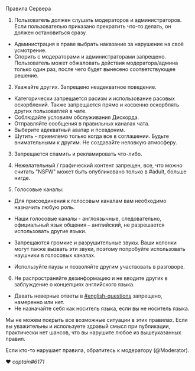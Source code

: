 
Правила Сервера
 
1. Пользователь должен слушать модераторов и администраторов. Если пользователью приказано прекратить что-то делать, он должен остановиться сразу.
 - Администрация в праве выбрать наказание за нарушение на своё усмотрение.
 - Спорить с модераторами и администраторами запрещено. Пользователь может обжаловать действия модератора/админа только один раз, после чего будет вынесено соответствующее решение.
 
2. Уважайте других. Запрещено неадекватное поведение.
 - Категорически запрещается расизм и использование расовых оскорблений. Также запрещается прямо и косвенно оскорблять других пользоватлей в чате.
 - Соблюдайте условиям обслуживания Дискорда.
 - Отправляйте сообщения в правильных каналах чата.
 - Выберите адекватный аватар и псевдоним.
 - Шутить - приемлемо только когда все в соглашении. Будьте внимательными к другим. Не создавайте неловкую атмосферу.
 
3. Запрещается спамить и рекламировать что-либо.
 
4. Нежелательный / графический контент запрещен, все, что можно считать "NSFW" может быть опубликовано только в #adult, больше нигде.
 
 
5. Голосовые каналы:
 - Для присоединения к голосовым каналам вам необходимо назначить любую роль.
 - Наши голосовые каналы - англоязычные, следовательно, официальный язык общения – английский, не разрешается использовать другие языки.
 
 - Запрещаются громкие и разрушительные звукы. Ваши колонки могут также вызвать эти звуки, поэтому попробуйте использовать наушники в голосовых каналах.
 - Используйте паузы и позволяйте другим участвовать в разговоре.
 
6. Не распространяйте дезинформацию и не вводите других в заблуждение о концепциях английского языка.
 
 - Давать неверные ответы в [#english-questions](https://discordapp.com/channels/363985050578190336/423813514394861579) запрещено, намеренно или нет.
 - Не назначайте себя как носитель языка, если вы не носитель языка.
 
Мы не можем покрыть все возможные ситуации в этих правилах. Если вы уважительны и используете здравый смысл при публикации, практически нет шансов, что вы нарушите любое из вышеуказанных правил.
 
Если кто-то нарушает правила, обратитесь к модератору (@Moderator).

❤️ _captain#6171_ 